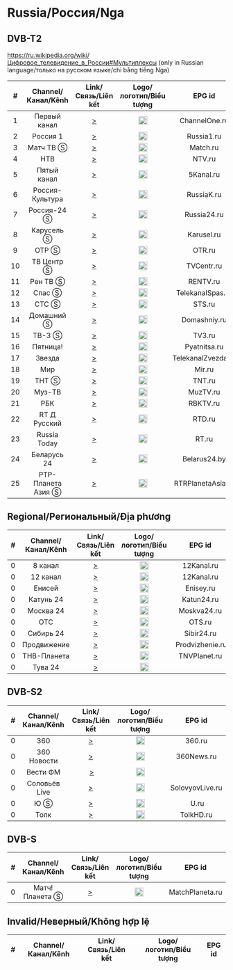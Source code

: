 <h1>Russia/Россия/Nga</h1>

<h2>DVB-T2</h2>

https://ru.wikipedia.org/wiki/Цифровое_телевидение_в_России#Мультиплексы (only in Russian language/только на русском языке/chỉ bằng tiếng Nga)

|  # |      Channel/Канал/Kênh       | Link/Связь/Liên kết  | Logo/логотип/Biểu tượng | EPG id |
|:--:|:------------------:|:-----:|:----:|:------:|
|  1 |  Первый канал  | [>](http://91.226.120.120/chid1/tracks-v1a1/mono.m3u8) | <img height="20" src="https://i.imgur.com/1IqCGe9.png"/> | ChannelOne.ru |
|  2 |      Россия 1      | [>](http://vgtrkregion-reg.cdnvideo.ru/vgtrk/4/russia1-hd/index.m3u8) | <img height="20" src="https://i.imgur.com/sCvSyox.png"/> | Russia1.ru |
|  3 |     Матч ТВ Ⓢ    | [>](http://catchup.videoline.ru/match/tracks-v1a1/mono.m3u8) | <img height="20" src="https://i.imgur.com/kFdooR4.png"/> | Match.ru |
|  4 |        НТВ        | [>](http://91.226.120.120/chid4/tracks-v1a1/mono.m3u8) | <img height="20" src="https://i.imgur.com/DtQX5P2.png"/> | NTV.ru |
|  5 |   Пятый канал    | [>](https://cdn.skygo.mn/live/disk1/Channel_5/HLSv3-FTA/Channel_5.m3u8) | <img height="20" src="https://i.imgur.com/Q2Q7Mgr.png"/> | 5Kanal.ru |
|  6 | Россия-Культура | [>](http://91.226.120.120/chid6/tracks-v1a1/mono.m3u8) | <img height="20" src="https://i.imgur.com/S12gaLc.png"/> | RussiaK.ru |
|  7 |    Россия-24 Ⓢ    | [>](http://player.smotrim.ru/iframe/stream/live_id/3214d57c-8651-435a-938c-be13bfd00a04.m3u8) | <img height="20" src="https://i.imgur.com/tpqsFzm.png"/> | Russia24.ru |
|  8 |     Карусель Ⓢ     | [>](https://cdn.skygo.mn/live/disk1/Karusel/HLSv3-FTA/Karusel.m3u8) | <img height="20" src="https://i.imgur.com/4fFMlVq.png"/> | Karusel.ru |
|  9 |       ОТР Ⓢ        | [>](http://vs6.cdn.mrf.tvime.ru/otr_MSK/tracks-v1a1/mono.m3u8) | <img height="20" src="https://i.imgur.com/QyZvT3e.png"/> | OTR.ru |
| 10 |   ТВ Центр Ⓢ   | [>](https://cdn.skygo.mn/live/disk1/TV_center/HLSv3-FTA/TV_center.m3u8) | <img height="20" src="https://i.imgur.com/ZP0D6Rd.png"/> | TVCentr.ru |
| 11 |     Рен ТВ Ⓢ      | [>](https://cdn.skygo.mn/live/disk1/RenTV/HLSv3-FTA/RenTV.m3u8) | <img height="20" src="https://i.imgur.com/18TAzYV.png"/> | RENTV.ru |
| 12 |      Спас Ⓢ       | [>](http://spas.mediacdn.ru/cdn/spas/playlist.m3u8) | <img height="20" src="https://i.imgur.com/A6Cqsom.jpeg"/> | TelekanalSpas.ru |
| 13 |      СТС Ⓢ        | [>](https://cdn.skygo.mn/live/disk1/STS/HLSv3-FTA/STS.m3u8) | <img height="20" src="https://i.imgur.com/y9bpqUD.png"/> | STS.ru |
| 14 |   Домашний Ⓢ     | [>](https://cdn.skygo.mn/live/disk1/Domashni/HLSv3-FTA/Domashni.m3u8) | <img height="20" src="https://i.imgur.com/e8wlMIt.png"/> | Domashniy.ru |
| 15 |      ТВ-3 Ⓢ      | [>](https://cdn.skygo.mn/live/disk1/TV3Russia/HLSv3-FTA/TV3Russia.m3u8) | <img height="20" src="https://i.imgur.com/JLAvq8O.png"/> | TV3.ru |
| 16 |    Пятница!    | [>](https://cdn.skygo.mn/live/disk1/Friday/HLSv3-FTA/Friday.m3u8) | <img height="20" src="https://i.imgur.com/rS11zVB.png"/> | Pyatnitsa.ru |
| 17 |     Звезда     | [>](http://vod.tuva.ru/zvezda/tracks-v1a1/mono.m3u8) | <img height="20" src="https://i.imgur.com/c0L0ncA.png"/> | TelekanalZvezda.ru |
| 18 |       Мир       | [>](http://hls.mirtv.cdnvideo.ru/mirtv-parampublish/mirtv_2500/playlist.m3u8) | <img height="20" src="https://i.imgur.com/L2slsbG.png"/> | Mir.ru |
| 19 |      ТНТ Ⓢ        | [>](https://cdn.skygo.mn/live/disk1/THT/HLSv3-FTA/THT.m3u8) | <img height="20" src="https://i.imgur.com/T4A6rEI.png"/> | TNT.ru |
| 20 |     Муз-ТВ      | [>](http://livetv.mylifeisgood.net.ru/channels/muztvhd.m3u8) | <img height="20" src="https://i.imgur.com/BtqrHmz.png"/> | MuzTV.ru |
| 21 |       РБК         | [>](http://online.video.rbc.ru/online/rbctvhd_1080p/index.m3u8) | <img height="20" src="https://i.imgur.com/P2Qii5B.png"/> | RBKTV.ru |
| 22 |  RT Д Русский  | [>](http://tv.streams.baikal-telecom.net/RTD_HD/tracks-v1a1/mono.m3u8) | <img height="20" src="https://i.imgur.com/aeu5zIC.png"/> | RTD.ru |
| 23 |  Russia Today  | [>](http://dmi3y-tv.ru/hls/CH_RT.m3u8) | <img height="20" src="https://i.imgur.com/Fbli6Ml.png"/> | RT.ru |
| 24 |    Беларусь 24   | [>](https://ngtrk.dc.beltelecom.by/ngtrk/smil:belarus24.smil/playlist.m3u8) | <img height="20" src="https://i.imgur.com/BP7tY6F.png"/> | Belarus24.by |
| 25 | РТР-Планета Азия Ⓢ | [>](http://player.smotrim.ru/iframe/stream/live_id/683d9649-a96c-4a4d-b468-91c0ee2bf363.m3u8) | <img height="20" src="https://i.imgur.com/f54OT4e.png"/> | RTRPlanetaAsia.ru |

<h2>Regional/Региональный/Địa phương</h2>

|  # |      Channel/Канал/Kênh       | Link/Связь/Liên kết  | Logo/логотип/Biểu tượng | EPG id |
|:---:|:--------------:|:-----:|:----:|:------:|
| 0   | 8 канал | [>](http://v4.proofix.ru:80/8tv-russia/index.m3u8) | <img height="20" src="https://i.imgur.com/q3JCAC3.png"/> | 12Kanal.ru |
| 0   | 12 канал | [>](http://gtrkomsk-live.cdnvideo.ru/gtrkomsk/gtrkomsk.smil/playlist.m3u8) | <img height="20" src="https://i.imgur.com/OA9hm6e.png"/> | 12Kanal.ru |
| 0   | Енисей | [>](http://hls-eniseytv.cdnvideo.ru/eniseytv/stream1/playlist.m3u8) | <img height="20" src="https://i.imgur.com/GTXkAUu.png"/> | Enisey.ru |
| 0   | Катунь 24 | [>](https://live.katun24.ru:8082/katun/katun/index.m3u8) | <img height="20" src="https://i.imgur.com/mr2Peqj.png"/> | Katun24.ru |
| 0   | Москва 24 | [>](http://player.smotrim.ru/iframe/stream/live_id/efab3cbe-a29c-45f0-9596-5cb4f1ce7fbe/playlist.m3u8) | <img height="20" src="https://i.imgur.com/gXbUMVy.png"/> | Moskva24.ru |
| 0   | ОТС | [>](http://tele2dvrnat01-02.cdnvideo.ru/stream/NAT_OTC_ap1f55f482a2df2bede07c661806c4eb/hls/1920x1080@4504/playlist.m3u8) | <img height="20" src="https://i.imgur.com/T7YPwMe.png"/> | OTS.ru |
| 0   | Сибирь 24 | [>](http://vgtrkregion-reg.cdnvideo.ru/vgtrk/novosibirsk/sibir24-hd/index.m3u8) | <img height="20" src="https://i.imgur.com/WxU6QUB.png"/> | Sibir24.ru |
| 0   | Продвижение | [>](http://origin5.mediacdn.ru/live/prodvizhenie_new/index.m3u8) | <img height="20" src="https://i.imgur.com/JrOuqJy.png"/> | Prodvizhenie.ru |
| 0   | ТНВ-Планета | [>](http://planeta.mediacdn.ru/cdn/tnvplanet/tracks-v1a1/mono.m3u8) | <img height="20" src="https://i.imgur.com/ijA1zDw.png"/> | TNVPlanet.ru |
| 0   | Тува 24 | [>](http://vod.tuva.ru/tuva24/tracks-v1a1/mono.m3u8) | <img height="20" src="https://epg.iptvx.one/picons/tuva24.png"/> |  |

<h2>DVB-S2</h2>

|  # |      Channel/Канал/Kênh       | Link/Связь/Liên kết  | Logo/логотип/Biểu tượng | EPG id |
|:---:|:--------------:|:-----:|:----:|:------:|
| 0   | 360 | [>](http://live-vgtrksmotrim.cdnvideo.ru/vgtrksmotrim/smotrim-live-04-srt.smil/playlist.m3u8) | <img height="20" src="https://i.imgur.com/VTJqdoX.png"/> | 360.ru |
| 0   | 360 Новости | [>](http://live-vgtrksmotrim.cdnvideo.ru/vgtrksmotrim/smotrim-live-03-srt.smil/playlist.m3u8) | <img height="20" src="https://i.imgur.com/YXDeX8q.png"/> | 360News.ru |
| 0   | Вести ФМ | [>](http://player.smotrim.ru/iframe/stream/live_id/0487fd79-60e6-4333-a545-909d6e015173/playlist.m3u8) | <img height="20" src="https://cdn-st3.smotrim.ru/vh/pictures/r/371/033/8.png"/> |
| 0   | Соловьёв Live | [>](http://player.smotrim.ru/iframe/stream/live_id/985d5c7b-9727-4942-a4ba-a6e852caf0c1/playlist.m3u8) | <img height="20" src="https://i.imgur.com/v0OYe1d.png"/> | SolovyovLive.ru |
| 0   | Ю Ⓢ | [>](http://tv.streams.baikal-telecom.net/U/tracks-v1a1/mono.m3u8) | <img height="20" src="https://i.imgur.com/KDZvt0Q.png"/> | U.ru |
| 0   | Толк | [>](http://live-tolknews.cdnvideo.ru/tolknews/stream/tracks-v1a1/mono.m3u8) | <img height="20" src="https://epg.iptvx.one/picons/tolk.png"/> | TolkHD.ru |

<h2>DVB-S</h2>

|  # |      Channel/Канал/Kênh       | Link/Связь/Liên kết  | Logo/логотип/Biểu tượng | EPG id |
|:---:|:--------------:|:-----:|:----:|:------:|
| 0   | Матч! Планета Ⓢ | [>](https://cdn4.skygo.mn/live/disk1/Match_Planeta/HLSv3-FTA/Match_Planeta.m3u8) | <img height="20" src="https://i.imgur.com/vhyMb9D.png"/> | MatchPlaneta.ru |

<h2>Invalid/Неверный/Không hợp lệ</h2>

|  # |      Channel/Канал/Kênh       | Link/Связь/Liên kết  | Logo/логотип/Biểu tượng | EPG id |
|:---:|:--------------:|:-----:|:----:|:------:|
